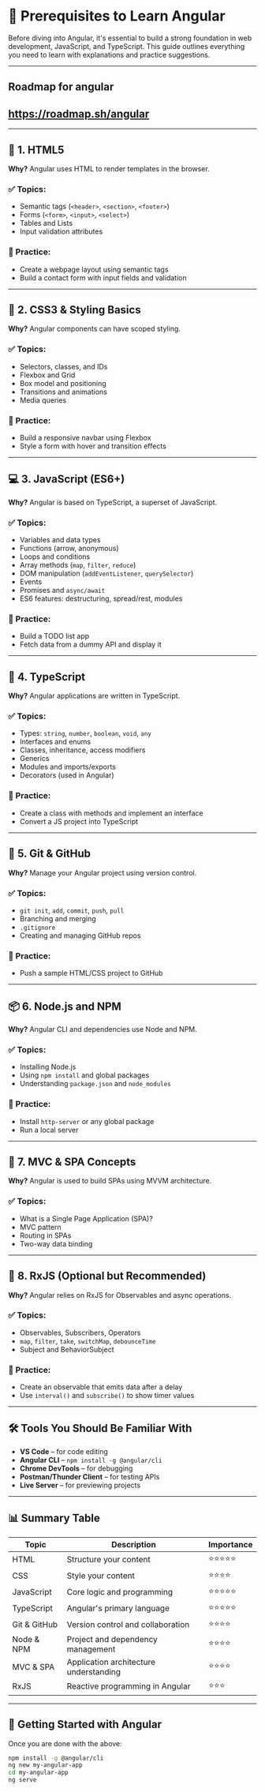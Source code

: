 # 🚀 Prerequisites to Learn Angular

Before diving into Angular, it's essential to build a strong foundation in web development, JavaScript, and TypeScript. This guide outlines everything you need to learn with explanations and practice suggestions.

---
## Roadmap for angular
## https://roadmap.sh/angular
---

## 🧱 1. HTML5

**Why?** Angular uses HTML to render templates in the browser.

### ✅ Topics:

- Semantic tags (`<header>`, `<section>`, `<footer>`)
- Forms (`<form>`, `<input>`, `<select>`)
- Tables and Lists
- Input validation attributes

### 🧪 Practice:

- Create a webpage layout using semantic tags
- Build a contact form with input fields and validation

---

## 🎨 2. CSS3 & Styling Basics

**Why?** Angular components can have scoped styling.

### ✅ Topics:

- Selectors, classes, and IDs
- Flexbox and Grid
- Box model and positioning
- Transitions and animations
- Media queries

### 🧪 Practice:

- Build a responsive navbar using Flexbox
- Style a form with hover and transition effects

---

## 💻 3. JavaScript (ES6+)

**Why?** Angular is based on TypeScript, a superset of JavaScript.

### ✅ Topics:

- Variables and data types
- Functions (arrow, anonymous)
- Loops and conditions
- Array methods (`map`, `filter`, `reduce`)
- DOM manipulation (`addEventListener`, `querySelector`)
- Events
- Promises and `async/await`
- ES6 features: destructuring, spread/rest, modules

### 🧪 Practice:

- Build a TODO list app
- Fetch data from a dummy API and display it

---

## 🔷 4. TypeScript

**Why?** Angular applications are written in TypeScript.

### ✅ Topics:

- Types: `string`, `number`, `boolean`, `void`, `any`
- Interfaces and enums
- Classes, inheritance, access modifiers
- Generics
- Modules and imports/exports
- Decorators (used in Angular)

### 🧪 Practice:

- Create a class with methods and implement an interface
- Convert a JS project into TypeScript

---

## 🔧 5. Git & GitHub

**Why?** Manage your Angular project using version control.

### ✅ Topics:

- `git init`, `add`, `commit`, `push`, `pull`
- Branching and merging
- `.gitignore`
- Creating and managing GitHub repos

### 🧪 Practice:

- Push a sample HTML/CSS project to GitHub

---

## 📦 6. Node.js and NPM

**Why?** Angular CLI and dependencies use Node and NPM.

### ✅ Topics:

- Installing Node.js
- Using `npm install` and global packages
- Understanding `package.json` and `node_modules`

### 🧪 Practice:

- Install `http-server` or any global package
- Run a local server

---

## 🧭 7. MVC & SPA Concepts

**Why?** Angular is used to build SPAs using MVVM architecture.

### ✅ Topics:

- What is a Single Page Application (SPA)?
- MVC pattern
- Routing in SPAs
- Two-way data binding

---

## 🔁 8. RxJS (Optional but Recommended)

**Why?** Angular relies on RxJS for Observables and async operations.

### ✅ Topics:

- Observables, Subscribers, Operators
- `map`, `filter`, `take`, `switchMap`, `debounceTime`
- Subject and BehaviorSubject

### 🧪 Practice:

- Create an observable that emits data after a delay
- Use `interval()` and `subscribe()` to show timer values

---

## 🛠 Tools You Should Be Familiar With

- **VS Code** – for code editing
- **Angular CLI** – `npm install -g @angular/cli`
- **Chrome DevTools** – for debugging
- **Postman/Thunder Client** – for testing APIs
- **Live Server** – for previewing projects

---

## 📊 Summary Table

| Topic        | Description                            | Importance |
| ------------ | -------------------------------------- | ---------- |
| HTML         | Structure your content                 | ⭐⭐⭐⭐⭐ |
| CSS          | Style your content                     | ⭐⭐⭐⭐   |
| JavaScript   | Core logic and programming             | ⭐⭐⭐⭐⭐ |
| TypeScript   | Angular's primary language             | ⭐⭐⭐⭐⭐ |
| Git & GitHub | Version control and collaboration      | ⭐⭐⭐⭐   |
| Node & NPM   | Project and dependency management      | ⭐⭐⭐⭐   |
| MVC & SPA    | Application architecture understanding | ⭐⭐⭐⭐   |
| RxJS         | Reactive programming in Angular        | ⭐⭐⭐     |

---

## 🧭 Getting Started with Angular

Once you are done with the above:

```bash
npm install -g @angular/cli
ng new my-angular-app
cd my-angular-app
ng serve
```
